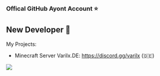 ### Offical GitHub Ayont Account ⭐
## New Developer 👶

My Projects:
- Minecraft Server Varilx.DE: https://discord.gg/varilx (🇩🇪)


[![](https://visitcount.itsvg.in/api?id=Ayont&label=Profilaufrufe&icon=3&pretty=true)](https://visitcount.itsvg.in)
